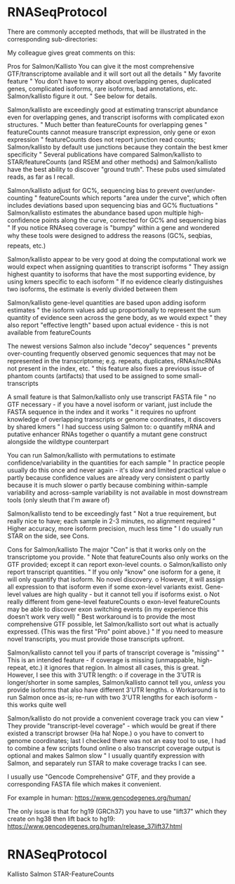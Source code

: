 # RNASeqProtocol

There are commonly accepted methods, that will be illustrated in the corresponding sub-directories:

My colleague gives great comments on this:


Pros for Salmon/Kallisto
You can give it the most comprehensive GTF/transcriptome available and it will sort out all the details
"	My favorite feature
"	You don't have to worry about overlapping genes, duplicated genes, complicated isoforms, rare isoforms, bad annotations, etc. Salmon/kallisto figure it out.
"	See below for details.

Salmon/kallisto are exceedingly good at estimating transcript abundance even for overlapping genes, and transcript isoforms with complicated exon structures.
"	Much better than featureCounts for overlapping genes
"	featureCounts cannot measure transcript expression, only gene or exon expression
"	featureCounts does not report junction read counts; Salmon/kallisto by default use junctions because they contain the best kmer specificity
"	Several publications have compared Salmon/kallisto to STAR/featureCounts (and RSEM and other methods) and Salmon/kallisto have the best ability to discover "ground truth". These pubs used simulated reads, as far as I recall.

Salmon/kallisto adjust for GC%, sequencing bias to prevent over/under-counting
"	featureCounts which reports "area under the curve", which often includes deviations based upon sequencing bias and GC% fluctuations
"	Salmon/kallisto estimates the abundance based upon multiple high-confidence points along the curve, corrected for GC% and sequencing bias
"	If you notice RNAseq coverage is "bumpy" within a gene and wondered why these tools were designed to address the reasons (GC%, seqbias, repeats, etc.)

Salmon/kallisto appear to be very good at doing the computational work we would expect when assigning quantities to transcript isoforms
"	They assign highest quantity to isoforms that have the most supporting evidence, by using kmers specific to each isoform
"	If no evidence clearly distinguishes two isoforms, the estimate is evenly divided between them

Salmon/kallisto gene-level quantities are based upon adding isoform estimates
"	the isoform values add up proportionally to represent the sum quantity of evidence seen across the gene body, as we would expect
"	they also report "effective length" based upon actual evidence - this is not available from featureCounts

The newest versions Salmon also include "decoy" sequences
"	prevents over-counting frequently observed genomic sequences that may not be represented in the transcriptome; e.g. repeats, duplicates, rRNAs/ncRNAs not present in the index, etc.
"	this feature also fixes a previous issue of phantom counts (artifacts) that used to be assigned to some small-transcripts

A small feature is that Salmon/kallisto only use transcript FASTA file
"	no GTF necessary - if you have a novel isoform or variant, just include the FASTA sequence in the index and it works
"	it requires no upfront knowledge of overlapping transcripts or genome coordinates, it discovers by shared kmers
"	I had success using Salmon to:
o	quantify mRNA and putative enhancer RNAs together
o	quantify a mutant gene construct alongside the wildtype counterpart

You can run Salmon/kallisto with permutations to estimate confidence/variability in the quantities for each sample
"	In practice people usually do this once and never again - it's slow and limited practical value
o	partly because confidence values are already very consistent
o	partly because it is much slower
o	partly because combining within-sample variability and across-sample variability is not available in most downstream tools (only sleuth that I'm aware of)

Salmon/kallisto tend to be exceedingly fast
"	Not a true requirement, but really nice to have; each sample in 2-3 minutes, no alignment required
"	Higher accuracy, more isoform precision, much less time
"	I do usually run STAR on the side, see Cons.

Cons for Salmon/kallisto
The major "Con" is that it works only on the transcriptome you provide.
"	Note that featureCounts also only works on the GTF provided; except it can report exon-level counts.
o	Salmon/kallisto only report transcript quantities.
"	If you only "know" one isoform for a gene, it will only quantify that isoform. No novel discovery.
o	However, it will assign all expression to that isoform even if some exon-level variants exist. Gene-level values are high quality - but it cannot tell you if isoforms exist.
o	Not really different from gene-level featureCounts
o	exon-level featureCounts may be able to discover exon switching events (in my experience this doesn't work very well)
"	Best workaround is to provide the most comprehensive GTF possible, let Salmon/kallisto sort out what is actually expressed. (This was the first "Pro" point above.)
"	If you need to measure novel transcripts, you must provide those transcripts upfront.

Salmon/kallisto cannot tell you if parts of transcript coverage is "missing"
"	This is an intended feature - if coverage is missing (unmappable, high-repeat, etc.) it ignores that region. In almost all cases, this is great.
"	However, I see this with 3'UTR length:
o	if coverage in the 3'UTR is longer/shorter in some samples, Salmon/kallisto cannot tell you, *unless* you provide isoforms that also have different 3'UTR lengths.
o	Workaround is to run Salmon once as-is; re-run with two 3'UTR lengths for each isoform - this works quite well

Salmon/kallisto do not provide a convenient coverage track you can view
"	They provide "transcript-level coverage" - which would be great if there existed a transcript browser (Ha ha! Nope.)
o	you have to convert to genome coordinates; last I checked there was not an easy tool to use, I had to combine a few scripts found online
o	also transcript coverage output is optional and makes Salmon slow
"	I usually quantify expression with Salmon, and separately run STAR to make coverage tracks I can see.



I usually use "Gencode Comprehensive" GTF, and they provide a corresponding FASTA file which makes it convenient.

For example in human: https://www.gencodegenes.org/human/

The only issue is that for hg19 (GRCh37) you have to use "lift37" which they create on hg38 then lift back to hg19:
https://www.gencodegenes.org/human/release_37lift37.html




# RNASeqProtocol
Kallisto
Salmon
STAR-FeatureCounts
